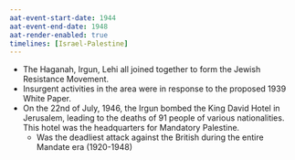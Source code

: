 ```yaml
---
aat-event-start-date: 1944
aat-event-end-date: 1948
aat-render-enabled: true
timelines: [Israel-Palestine]
---
```

- The Haganah, Irgun, Lehi all joined together to form the Jewish Resistance Movement.
- Insurgent activities in the area were in response to the proposed 1939 White Paper.
- On the 22nd of July, 1946, the Irgun bombed the King David Hotel in Jerusalem, leading to the deaths of 91 people of various nationalities. This hotel was the headquarters for Mandatory Palestine.
	- Was the deadliest attack against the British during the entire Mandate era (1920-1948)